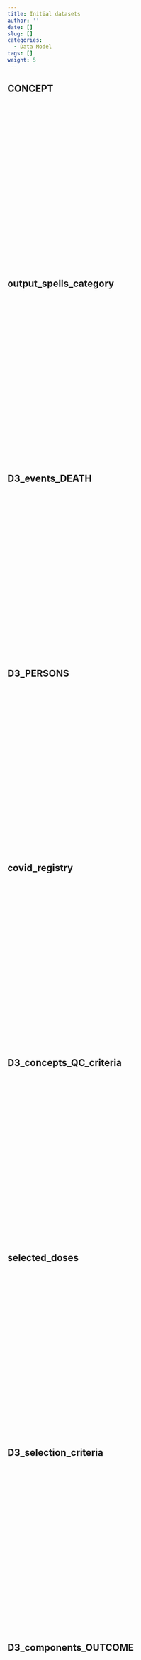 ```yaml
---
title: Initial datasets
author: ''
date: []
slug: []
categories:
  - Data Model
tags: []
weight: 5
---
```


<script src="{{< blogdown/postref >}}index.en_files/core-js/shim.min.js"></script>
<script src="{{< blogdown/postref >}}index.en_files/react/react.min.js"></script>
<script src="{{< blogdown/postref >}}index.en_files/react/react-dom.min.js"></script>
<script src="{{< blogdown/postref >}}index.en_files/reactwidget/react-tools.js"></script>
<script src="{{< blogdown/postref >}}index.en_files/htmlwidgets/htmlwidgets.js"></script>
<script src="{{< blogdown/postref >}}index.en_files/reactable-binding/reactable.js"></script>
## CONCEPT
<div align="center">
<div id="htmlwidget-1" class="reactable html-widget" style="width:auto;height:300px;"></div>
<script type="application/json" data-for="htmlwidget-1">{"x":{"tag":{"name":"Reactable","attribs":{"data":{"variable":["person_id","date","end_date_record","codvar","event_record_vocabulary","text_linked_to_event_code","event_free_text","present_on_admission","meaning_of_event","laterality_of_event","origin_of_event","visit_occurrence_id","Col","Table_cdm","so_source_table","so_source_column","so_unit","survey_id","so_origin"],"Description":["unique person identifier",null,null,null,null,null,null,null,null,null,null,null,null,null,null,null,null,null,null],"format":["character",null,null,null,null,null,null,null,null,null,null,null,null,null,null,null,null,null,null],"vocabulary":["from cdm persons",null,null,null,null,null,null,null,null,null,null,null,null,null,null,null,null,null,null],"comments":[null,null,null,null,null,null,null,null,null,null,null,null,null,null,null,null,null,null,null]},"columns":[{"accessor":"variable","name":"variable","type":"character"},{"accessor":"Description","name":"Description","type":"character"},{"accessor":"format","name":"format","type":"character"},{"accessor":"vocabulary","name":"vocabulary","type":"character"},{"accessor":"comments","name":"comments","type":"logical"}],"sortable":false,"searchable":true,"defaultPageSize":19,"paginationType":"numbers","showPageInfo":true,"minRows":1,"highlight":true,"bordered":true,"striped":true,"style":{"maxWidth":650},"height":"300px","dataKey":"a3312fb58b3fc245f89cf685f26d9cd9","key":"a3312fb58b3fc245f89cf685f26d9cd9"},"children":[]},"class":"reactR_markup"},"evals":[],"jsHooks":[]}</script>
<br/>
<br/>
<br/>
<br/>
</div>

## output_spells_category
<div align="center">
<div id="htmlwidget-2" class="reactable html-widget" style="width:auto;height:300px;"></div>
<script type="application/json" data-for="htmlwidget-2">{"x":{"tag":{"name":"Reactable","attribs":{"data":{"variable":["person_id","op_meaning","num_spell","entry_spell_category","exit_spell_category"],"Description":["unique person identifier",null,null,null,null],"format":["character",null,null,null,null],"vocabulary":["from cdm persons",null,null,null,null],"comments":[null,null,null,null,null]},"columns":[{"accessor":"variable","name":"variable","type":"character"},{"accessor":"Description","name":"Description","type":"character"},{"accessor":"format","name":"format","type":"character"},{"accessor":"vocabulary","name":"vocabulary","type":"character"},{"accessor":"comments","name":"comments","type":"logical"}],"sortable":false,"searchable":true,"defaultPageSize":5,"paginationType":"numbers","showPageInfo":true,"minRows":1,"highlight":true,"bordered":true,"striped":true,"style":{"maxWidth":650},"height":"300px","dataKey":"bf6be11b86be767f08c2325b40a7ed33","key":"bf6be11b86be767f08c2325b40a7ed33"},"children":[]},"class":"reactR_markup"},"evals":[],"jsHooks":[]}</script>
<br/>
<br/>
<br/>
<br/>
</div>

## D3_events_DEATH
<div align="center">
<div id="htmlwidget-3" class="reactable html-widget" style="width:auto;height:300px;"></div>
<script type="application/json" data-for="htmlwidget-3">{"x":{"tag":{"name":"Reactable","attribs":{"data":{"variable":["person_id","date"],"Description":["unique person identifier",null],"format":["character",null],"vocabulary":["from cdm persons",null],"comments":[null,null]},"columns":[{"accessor":"variable","name":"variable","type":"character"},{"accessor":"Description","name":"Description","type":"character"},{"accessor":"format","name":"format","type":"character"},{"accessor":"vocabulary","name":"vocabulary","type":"character"},{"accessor":"comments","name":"comments","type":"logical"}],"sortable":false,"searchable":true,"defaultPageSize":2,"paginationType":"numbers","showPageInfo":true,"minRows":1,"highlight":true,"bordered":true,"striped":true,"style":{"maxWidth":650},"height":"300px","dataKey":"56d06ee865ea4965ade7fb7e12542571","key":"56d06ee865ea4965ade7fb7e12542571"},"children":[]},"class":"reactR_markup"},"evals":[],"jsHooks":[]}</script>
<br/>
<br/>
<br/>
<br/>
</div>

## D3_PERSONS
<div align="center">
<div id="htmlwidget-4" class="reactable html-widget" style="width:auto;height:300px;"></div>
<script type="application/json" data-for="htmlwidget-4">{"x":{"tag":{"name":"Reactable","attribs":{"data":{"variable":["person_id","day_of_birth","month_of_birth","year_of_birth","day_of_death","month_of_death","year_of_death","sex_at_instance_creation","race","country_of_birth","quality","date_birth","date_death"],"Description":["unique person identifier",null,null,null,null,null,null,null,null,null,null,null,null],"format":["character",null,null,null,null,null,null,null,null,null,null,null,null],"vocabulary":["from cdm persons",null,null,null,null,null,null,null,null,null,null,null,null],"comments":[null,null,null,null,null,null,null,null,null,null,null,null,null]},"columns":[{"accessor":"variable","name":"variable","type":"character"},{"accessor":"Description","name":"Description","type":"character"},{"accessor":"format","name":"format","type":"character"},{"accessor":"vocabulary","name":"vocabulary","type":"character"},{"accessor":"comments","name":"comments","type":"logical"}],"sortable":false,"searchable":true,"defaultPageSize":13,"paginationType":"numbers","showPageInfo":true,"minRows":1,"highlight":true,"bordered":true,"striped":true,"style":{"maxWidth":650},"height":"300px","dataKey":"20be995c8561ed430b1b74fc426f3a3a","key":"20be995c8561ed430b1b74fc426f3a3a"},"children":[]},"class":"reactR_markup"},"evals":[],"jsHooks":[]}</script>
<br/>
<br/>
<br/>
<br/>
</div>

## covid_registry
<div align="center">
<div id="htmlwidget-5" class="reactable html-widget" style="width:auto;height:300px;"></div>
<script type="application/json" data-for="htmlwidget-5">{"x":{"tag":{"name":"Reactable","attribs":{"data":{"variable":["person_id","survey_id","survey_meaning","date"],"Description":["unique person identifier",null,null,null],"format":["character",null,null,null],"vocabulary":["from cdm persons",null,null,null],"comments":[null,null,null,null]},"columns":[{"accessor":"variable","name":"variable","type":"character"},{"accessor":"Description","name":"Description","type":"character"},{"accessor":"format","name":"format","type":"character"},{"accessor":"vocabulary","name":"vocabulary","type":"character"},{"accessor":"comments","name":"comments","type":"logical"}],"sortable":false,"searchable":true,"defaultPageSize":4,"paginationType":"numbers","showPageInfo":true,"minRows":1,"highlight":true,"bordered":true,"striped":true,"style":{"maxWidth":650},"height":"300px","dataKey":"8d8bfdef1155b73a1dd1d8bed6a269e5","key":"8d8bfdef1155b73a1dd1d8bed6a269e5"},"children":[]},"class":"reactR_markup"},"evals":[],"jsHooks":[]}</script>
<br/>
<br/>
<br/>
<br/>
</div>

## D3_concepts_QC_criteria
<div align="center">
<div id="htmlwidget-6" class="reactable html-widget" style="width:auto;height:300px;"></div>
<script type="application/json" data-for="htmlwidget-6">{"x":{"tag":{"name":"Reactable","attribs":{"data":{"variable":["person_id","date","vx_dose","vx_manufacturer","qc_1_date","qc_1_dose","qc_dupl","qc_2_date","qc_2_dose","qc_manufacturer","qc_mult_date_for_dose","qc_mult_dose_for_date","qc_3_date"],"Description":["unique person identifier",null,null,null,null,null,null,null,null,null,null,null,null],"format":["character",null,null,null,null,null,null,null,null,null,null,null,null],"vocabulary":["from cdm persons",null,null,null,null,null,null,null,null,null,null,null,null],"comments":[null,null,null,null,null,null,null,null,null,null,null,null,null]},"columns":[{"accessor":"variable","name":"variable","type":"character"},{"accessor":"Description","name":"Description","type":"character"},{"accessor":"format","name":"format","type":"character"},{"accessor":"vocabulary","name":"vocabulary","type":"character"},{"accessor":"comments","name":"comments","type":"logical"}],"sortable":false,"searchable":true,"defaultPageSize":13,"paginationType":"numbers","showPageInfo":true,"minRows":1,"highlight":true,"bordered":true,"striped":true,"style":{"maxWidth":650},"height":"300px","dataKey":"690bf5fdf8c01a3105a60db57ba4e030","key":"690bf5fdf8c01a3105a60db57ba4e030"},"children":[]},"class":"reactR_markup"},"evals":[],"jsHooks":[]}</script>
<br/>
<br/>
<br/>
<br/>
</div>

## selected_doses
<div align="center">
<div id="htmlwidget-7" class="reactable html-widget" style="width:auto;height:300px;"></div>
<script type="application/json" data-for="htmlwidget-7">{"x":{"tag":{"name":"Reactable","attribs":{"data":{"variable":["person_id","date","vx_dose","vx_manufacturer","qc_1_date","qc_1_dose","qc_dupl","qc_2_date","qc_2_dose","qc_manufacturer","qc_mult_date_for_dose","qc_mult_dose_for_date","qc_3_date","A_qc_dupl","B_qc_1_date","C_qc_2_date","D_qc_1_dose","E_qc_2_dose","F_qc_manufacturer","G_qc_mult_date_for_dose","H_qc_mult_dose_for_date","I_qc_3_date"],"Description":["unique person identifier",null,null,null,null,null,null,null,null,null,null,null,null,null,null,null,null,null,null,null,null,null],"format":["character",null,null,null,null,null,null,null,null,null,null,null,null,null,null,null,null,null,null,null,null,null],"vocabulary":["from cdm persons",null,null,null,null,null,null,null,null,null,null,null,null,null,null,null,null,null,null,null,null,null],"comments":[null,null,null,null,null,null,null,null,null,null,null,null,null,null,null,null,null,null,null,null,null,null]},"columns":[{"accessor":"variable","name":"variable","type":"character"},{"accessor":"Description","name":"Description","type":"character"},{"accessor":"format","name":"format","type":"character"},{"accessor":"vocabulary","name":"vocabulary","type":"character"},{"accessor":"comments","name":"comments","type":"logical"}],"sortable":false,"searchable":true,"defaultPageSize":22,"paginationType":"numbers","showPageInfo":true,"minRows":1,"highlight":true,"bordered":true,"striped":true,"style":{"maxWidth":650},"height":"300px","dataKey":"adcff0d68e8db9ab24653a0f06209c74","key":"adcff0d68e8db9ab24653a0f06209c74"},"children":[]},"class":"reactR_markup"},"evals":[],"jsHooks":[]}</script>
<br/>
<br/>
<br/>
<br/>
</div>

## D3_selection_criteria
<div align="center">
<div id="htmlwidget-8" class="reactable html-widget" style="width:auto;height:300px;"></div>
<script type="application/json" data-for="htmlwidget-8">{"x":{"tag":{"name":"Reactable","attribs":{"data":{"variable":["person_id","sex","date_of_birth","date_of_death","sex_or_birth_date_missing","birth_date_absurd","no_observation_period","study_entry_date","start_follow_up","study_exit_date","death_before_study_entry","insufficient_run_in","no_observation_period_including_study_start"],"Description":["unique person identifier",null,null,null,null,null,null,null,null,null,null,null,null],"format":["character",null,null,null,null,null,null,null,null,null,null,null,null],"vocabulary":["from cdm persons",null,null,null,null,null,null,null,null,null,null,null,null],"comments":[null,null,null,null,null,null,null,null,null,null,null,null,null]},"columns":[{"accessor":"variable","name":"variable","type":"character"},{"accessor":"Description","name":"Description","type":"character"},{"accessor":"format","name":"format","type":"character"},{"accessor":"vocabulary","name":"vocabulary","type":"character"},{"accessor":"comments","name":"comments","type":"logical"}],"sortable":false,"searchable":true,"defaultPageSize":13,"paginationType":"numbers","showPageInfo":true,"minRows":1,"highlight":true,"bordered":true,"striped":true,"style":{"maxWidth":650},"height":"300px","dataKey":"eb25e76ab36d63fc922972868a84d813","key":"eb25e76ab36d63fc922972868a84d813"},"children":[]},"class":"reactR_markup"},"evals":[],"jsHooks":[]}</script>
<br/>
<br/>
<br/>
<br/>
</div>

## D3_components_OUTCOME
<div align="center">
<div id="htmlwidget-9" class="reactable html-widget" style="width:auto;height:300px;"></div>
<script type="application/json" data-for="htmlwidget-9">{"x":{"tag":{"name":"Reactable","attribs":{"data":{"variable":["person_id","study_entry_date","CONCEPT_(narrow/possible)_COMPONENTS_YEAR"],"Description":["unique person identifier",null,null],"format":["character",null,null],"vocabulary":["from cdm persons",null,null],"comments":[null,null,null]},"columns":[{"accessor":"variable","name":"variable","type":"character"},{"accessor":"Description","name":"Description","type":"character"},{"accessor":"format","name":"format","type":"character"},{"accessor":"vocabulary","name":"vocabulary","type":"character"},{"accessor":"comments","name":"comments","type":"logical"}],"sortable":false,"searchable":true,"defaultPageSize":3,"paginationType":"numbers","showPageInfo":true,"minRows":1,"highlight":true,"bordered":true,"striped":true,"style":{"maxWidth":650},"height":"300px","dataKey":"a376e7bfb732ba5b1ded7f322ffb3aba","key":"a376e7bfb732ba5b1ded7f322ffb3aba"},"children":[]},"class":"reactR_markup"},"evals":[],"jsHooks":[]}</script>
<br/>
<br/>
<br/>
<br/>
</div>

## D3_events_OUTCOME_TYPE
<div align="center">
<div id="htmlwidget-10" class="reactable html-widget" style="width:auto;height:300px;"></div>
<script type="application/json" data-for="htmlwidget-10">{"x":{"tag":{"name":"Reactable","attribs":{"data":{"variable":["person_id","date","end_date_record","codvar","event_record_vocabulary","text_linked_to_event_code","event_free_text","present_on_admission","meaning_of_event","laterality_of_event","origin_of_event","visit_occurrence_id","Col","Table_cdm","so_source_table","so_source_column","so_unit","survey_id","so_origin","study_entry_date","CONCEPT_(narrow/possible)_COMPONENTS_YEAR"],"Description":["unique person identifier",null,null,null,null,null,null,null,null,null,null,null,null,null,null,null,null,null,null,null,null],"format":["character",null,null,null,null,null,null,null,null,null,null,null,null,null,null,null,null,null,null,null,null],"vocabulary":["from cdm persons",null,null,null,null,null,null,null,null,null,null,null,null,null,null,null,null,null,null,null,null],"comments":[null,null,null,null,null,null,null,null,null,null,null,null,null,null,null,null,null,null,null,null,null]},"columns":[{"accessor":"variable","name":"variable","type":"character"},{"accessor":"Description","name":"Description","type":"character"},{"accessor":"format","name":"format","type":"character"},{"accessor":"vocabulary","name":"vocabulary","type":"character"},{"accessor":"comments","name":"comments","type":"logical"}],"sortable":false,"searchable":true,"defaultPageSize":21,"paginationType":"numbers","showPageInfo":true,"minRows":1,"highlight":true,"bordered":true,"striped":true,"style":{"maxWidth":650},"height":"300px","dataKey":"823cbbedf37865795a1dd89c2d33af2f","key":"823cbbedf37865795a1dd89c2d33af2f"},"children":[]},"class":"reactR_markup"},"evals":[],"jsHooks":[]}</script>
<br/>
<br/>
<br/>
<br/>
</div>

## D3_eventsSecondary_SECCOMP
<div align="center">
<div id="htmlwidget-11" class="reactable html-widget" style="width:auto;height:300px;"></div>
<script type="application/json" data-for="htmlwidget-11">{"x":{"tag":{"name":"Reactable","attribs":{"data":{"variable":["person_id","date","end_date_recordA","codvarA","event_record_vocabularyA","meaning_of_eventA","conceptsetnameA","study_entry_date"],"Description":["unique person identifier",null,null,null,null,null,null,null],"format":["character",null,null,null,null,null,null,null],"vocabulary":["from cdm persons",null,null,null,null,null,null,null],"comments":[null,null,null,null,null,null,null,null]},"columns":[{"accessor":"variable","name":"variable","type":"character"},{"accessor":"Description","name":"Description","type":"character"},{"accessor":"format","name":"format","type":"character"},{"accessor":"vocabulary","name":"vocabulary","type":"character"},{"accessor":"comments","name":"comments","type":"logical"}],"sortable":false,"searchable":true,"defaultPageSize":8,"paginationType":"numbers","showPageInfo":true,"minRows":1,"highlight":true,"bordered":true,"striped":true,"style":{"maxWidth":650},"height":"300px","dataKey":"61c6e886fe10481ee531691346f2e57f","key":"61c6e886fe10481ee531691346f2e57f"},"children":[]},"class":"reactR_markup"},"evals":[],"jsHooks":[]}</script>
<br/>
<br/>
<br/>
<br/>
</div>

## D3_events_ALL_OUTCOMES
<div align="center">
<div id="htmlwidget-12" class="reactable html-widget" style="width:auto;height:300px;"></div>
<script type="application/json" data-for="htmlwidget-12">{"x":{"tag":{"name":"Reactable","attribs":{"data":{"variable":["person_id","name_event","date_event","code_first_event","meaning_of_first_event","coding_system_of_code_first_event"],"Description":["unique person identifier","narrow/broad",null,null,null,null],"format":["character",null,null,null,null,null],"vocabulary":["from cdm persons",null,null,null,null,null],"comments":[null,null,null,null,null,null]},"columns":[{"accessor":"variable","name":"variable","type":"character"},{"accessor":"Description","name":"Description","type":"character"},{"accessor":"format","name":"format","type":"character"},{"accessor":"vocabulary","name":"vocabulary","type":"character"},{"accessor":"comments","name":"comments","type":"logical"}],"sortable":false,"searchable":true,"defaultPageSize":6,"paginationType":"numbers","showPageInfo":true,"minRows":1,"highlight":true,"bordered":true,"striped":true,"style":{"maxWidth":650},"height":"300px","dataKey":"fc6bea8684d0a00b08b4677937179e2c","key":"fc6bea8684d0a00b08b4677937179e2c"},"children":[]},"class":"reactR_markup"},"evals":[],"jsHooks":[]}</script>
<br/>
<br/>
<br/>
<br/>
</div>

## D3_study_population_covariates
<div align="center">
<div id="htmlwidget-13" class="reactable html-widget" style="width:auto;height:300px;"></div>
<script type="application/json" data-for="htmlwidget-13">{"x":{"tag":{"name":"Reactable","attribs":{"data":{"variable":["person_id","study_entry_date","CV_at_study_entry","COVCANCER_at_study_entry","COVCOPD_at_study_entry","COVHIV_at_study_entry","COVCKD_at_study_entry","COVDIAB_at_study_entry","COVOBES_at_study_entry","COVSICKLE_at_study_entry"],"Description":["unique person identifier",null,null,null,null,null,null,null,null,null],"format":["character",null,null,null,null,null,null,null,null,null],"vocabulary":["from cdm persons",null,null,null,null,null,null,null,null,null],"comments":[null,null,null,null,null,null,null,null,null,null]},"columns":[{"accessor":"variable","name":"variable","type":"character"},{"accessor":"Description","name":"Description","type":"character"},{"accessor":"format","name":"format","type":"character"},{"accessor":"vocabulary","name":"vocabulary","type":"character"},{"accessor":"comments","name":"comments","type":"logical"}],"sortable":false,"searchable":true,"defaultPageSize":10,"paginationType":"numbers","showPageInfo":true,"minRows":1,"highlight":true,"bordered":true,"striped":true,"style":{"maxWidth":650},"height":"300px","dataKey":"f35edbeab34773907fe84bc93b69fa25","key":"f35edbeab34773907fe84bc93b69fa25"},"children":[]},"class":"reactR_markup"},"evals":[],"jsHooks":[]}</script>
<br/>
<br/>
<br/>
<br/>
</div>

## D3_study_population_DP
<div align="center">
<div id="htmlwidget-14" class="reactable html-widget" style="width:auto;height:300px;"></div>
<script type="application/json" data-for="htmlwidget-14">{"x":{"tag":{"name":"Reactable","attribs":{"data":{"variable":["person_id","study_entry_date","DP_COVCANCER_at_study_entry","DP_COVDIAB_at_study_entry","DP_CVD_at_study_entry","DP_COVHIV_at_study_entry","DP_COVCKD_at_study_entry","DP_COVCOPD_at_study_entry","DP_COVOBES_at_study_entry","DP_COVSICKLE_at_study_entry","IMMUNOSUPPR_at_study_entry","DP_CONTRHYPERT_at_study_entry"],"Description":["unique person identifier",null,null,null,null,null,null,null,null,null,null,null],"format":["character",null,null,null,null,null,null,null,null,null,null,null],"vocabulary":["from cdm persons",null,null,null,null,null,null,null,null,null,null,null],"comments":[null,null,null,null,null,null,null,null,null,null,null,null]},"columns":[{"accessor":"variable","name":"variable","type":"character"},{"accessor":"Description","name":"Description","type":"character"},{"accessor":"format","name":"format","type":"character"},{"accessor":"vocabulary","name":"vocabulary","type":"character"},{"accessor":"comments","name":"comments","type":"logical"}],"sortable":false,"searchable":true,"defaultPageSize":12,"paginationType":"numbers","showPageInfo":true,"minRows":1,"highlight":true,"bordered":true,"striped":true,"style":{"maxWidth":650},"height":"300px","dataKey":"2036064d64e0f83aeb988282bd1e453f","key":"2036064d64e0f83aeb988282bd1e453f"},"children":[]},"class":"reactR_markup"},"evals":[],"jsHooks":[]}</script>
<br/>
<br/>
<br/>
<br/>
</div>

## D3_study_population_cov_ALL
<div align="center">
<div id="htmlwidget-15" class="reactable html-widget" style="width:auto;height:300px;"></div>
<script type="application/json" data-for="htmlwidget-15">{"x":{"tag":{"name":"Reactable","attribs":{"data":{"variable":["person_id","date_of_death","start_follow_up","date_of_birth","study_exit_date","sex","age_at_study_entry","year_at_study_entry","age_strata_at_study_entry","CV_at_study_entry","COVCANCER_at_study_entry","COVCOPD_at_study_entry","COVHIV_at_study_entry","COVCKD_at_study_entry","COVDIAB_at_study_entry","COVOBES_at_study_entry","COVSICKLE_at_study_entry","study_entry_date","DP_COVCANCER_at_study_entry","DP_COVDIAB_at_study_entry","DP_CVD_at_study_entry","DP_COVHIV_at_study_entry","DP_COVCKD_at_study_entry","DP_COVCOPD_at_study_entry","DP_COVOBES_at_study_entry","DP_COVSICKLE_at_study_entry","IMMUNOSUPPR_at_study_entry","DP_CONTRHYPERT_at_study_entry","all_covariates_non_CONTR","CV_either_DX_or_DP","COVCANCER_either_DX_or_DP","COVCOPD_either_DX_or_DP","COVHIV_either_DX_or_DP","COVCKD_either_DX_or_DP","COVDIAB_either_DX_or_DP","COVOBES_either_DX_or_DP","COVSICKLE_either_DX_or_DP"],"Description":["unique person identifier",null,null,null,null,null,null,null,null,null,null,null,null,null,null,null,null,null,null,null,null,null,null,null,null,null,null,null,null,null,null,null,null,null,null,null,null],"format":["character",null,null,null,null,null,null,null,null,null,null,null,null,null,null,null,null,null,null,null,null,null,null,null,null,null,null,null,null,null,null,null,null,null,null,null,null],"vocabulary":["from cdm persons",null,null,null,null,null,null,null,null,null,null,null,null,null,null,null,null,null,null,null,null,null,null,null,null,null,null,null,null,null,null,null,null,null,null,null,null],"comments":[null,null,null,null,null,null,null,null,null,null,null,null,null,null,null,null,null,null,null,null,null,null,null,null,null,null,null,null,null,null,null,null,null,null,null,null,null]},"columns":[{"accessor":"variable","name":"variable","type":"character"},{"accessor":"Description","name":"Description","type":"character"},{"accessor":"format","name":"format","type":"character"},{"accessor":"vocabulary","name":"vocabulary","type":"character"},{"accessor":"comments","name":"comments","type":"logical"}],"sortable":false,"searchable":true,"defaultPageSize":37,"paginationType":"numbers","showPageInfo":true,"minRows":1,"highlight":true,"bordered":true,"striped":true,"style":{"maxWidth":650},"height":"300px","dataKey":"81bae02edb82991f4e468316cc4f9a0f","key":"81bae02edb82991f4e468316cc4f9a0f"},"children":[]},"class":"reactR_markup"},"evals":[],"jsHooks":[]}</script>
<br/>
<br/>
<br/>
<br/>
</div>

## D3_components_covid_severity
<div align="center">
<div id="htmlwidget-16" class="reactable html-widget" style="width:auto;height:300px;"></div>
<script type="application/json" data-for="htmlwidget-16">{"x":{"tag":{"name":"Reactable","attribs":{"data":{"variable":["person_id","sex","date_of_birth","date_of_death","study_entry_date","start_follow_up","study_exit_date","first_date_covid_narrow_hosp_discharge","first_date_covid_narrow","first_date_covid_registry","survey_id","so_source_value","covid_registry_symptoms","so_source_column","MechanicalVentilation_within_covid_narrow_date","MechanicalVentilation_within_registry_date","Infection_within_covid_narrow_date","Infection_within_registry_date","Respiratory_within_covid_narrow_date","Respiratory_within_registry_date","death_after_covid_narrow_date","covid_death_discharge","death_after_covid_registry"],"Description":["unique person identifier",null,null,null,null,null,null,null,null,null,null,null,null,null,null,null,null,null,null,null,null,null,null],"format":["character",null,null,null,null,null,null,null,null,null,null,null,null,null,null,null,null,null,null,null,null,null,null],"vocabulary":["from cdm persons",null,null,null,null,null,null,null,null,null,null,null,null,null,null,null,null,null,null,null,null,null,null],"comments":[null,null,null,null,null,null,null,null,null,null,null,null,null,null,null,null,null,null,null,null,null,null,null]},"columns":[{"accessor":"variable","name":"variable","type":"character"},{"accessor":"Description","name":"Description","type":"character"},{"accessor":"format","name":"format","type":"character"},{"accessor":"vocabulary","name":"vocabulary","type":"character"},{"accessor":"comments","name":"comments","type":"logical"}],"sortable":false,"searchable":true,"defaultPageSize":23,"paginationType":"numbers","showPageInfo":true,"minRows":1,"highlight":true,"bordered":true,"striped":true,"style":{"maxWidth":650},"height":"300px","dataKey":"e49d625346321b363883e79ddffb8101","key":"e49d625346321b363883e79ddffb8101"},"children":[]},"class":"reactR_markup"},"evals":[],"jsHooks":[]}</script>
<br/>
<br/>
<br/>
<br/>
</div>

## D3_algorithm_covid
<div align="center">
<div id="htmlwidget-17" class="reactable html-widget" style="width:auto;height:300px;"></div>
<script type="application/json" data-for="htmlwidget-17">{"x":{"tag":{"name":"Reactable","attribs":{"data":{"variable":["person_id","sex","date_of_birth","date_of_death","study_entry_date","start_follow_up","study_exit_date","first_date_covid_narrow_hosp_discharge","first_date_covid_narrow","first_date_covid_registry","survey_id","so_source_value","covid_registry_symptoms","so_source_column","MechanicalVentilation_within_covid_narrow_date","MechanicalVentilation_within_registry_date","Infection_within_covid_narrow_date","Infection_within_registry_date","Respiratory_within_covid_narrow_date","Respiratory_within_registry_date","death_after_covid_narrow_date","covid_death_discharge","death_after_covid_registry","date_covid","origin_date_covid","severity_level_covid","origin_severity_level_covid"],"Description":["unique person identifier",null,null,null,null,null,null,null,null,null,null,null,null,null,null,null,null,null,null,null,null,null,null,null,null,null,null],"format":["character",null,null,null,null,null,null,null,null,null,null,null,null,null,null,null,null,null,null,null,null,null,null,null,null,null,null],"vocabulary":["from cdm persons",null,null,null,null,null,null,null,null,null,null,null,null,null,null,null,null,null,null,null,null,null,null,null,null,null,null],"comments":[null,null,null,null,null,null,null,null,null,null,null,null,null,null,null,null,null,null,null,null,null,null,null,null,null,null,null]},"columns":[{"accessor":"variable","name":"variable","type":"character"},{"accessor":"Description","name":"Description","type":"character"},{"accessor":"format","name":"format","type":"character"},{"accessor":"vocabulary","name":"vocabulary","type":"character"},{"accessor":"comments","name":"comments","type":"logical"}],"sortable":false,"searchable":true,"defaultPageSize":27,"paginationType":"numbers","showPageInfo":true,"minRows":1,"highlight":true,"bordered":true,"striped":true,"style":{"maxWidth":650},"height":"300px","dataKey":"767ba5f62f47fa85c1da34b1d5999cf4","key":"767ba5f62f47fa85c1da34b1d5999cf4"},"children":[]},"class":"reactR_markup"},"evals":[],"jsHooks":[]}</script>
<br/>
<br/>
<br/>
<br/>
</div>

## D3_outcomes_covid
<div align="center">
<div id="htmlwidget-18" class="reactable html-widget" style="width:auto;height:300px;"></div>
<script type="application/json" data-for="htmlwidget-18">{"x":{"tag":{"name":"Reactable","attribs":{"data":{"variable":["person_id","name_event","date_event","origin_severity_level_covid"],"Description":["unique person identifier",null,null,null],"format":["character",null,null,null],"vocabulary":["from cdm persons",null,null,null],"comments":[null,null,null,null]},"columns":[{"accessor":"variable","name":"variable","type":"character"},{"accessor":"Description","name":"Description","type":"character"},{"accessor":"format","name":"format","type":"character"},{"accessor":"vocabulary","name":"vocabulary","type":"character"},{"accessor":"comments","name":"comments","type":"logical"}],"sortable":false,"searchable":true,"defaultPageSize":4,"paginationType":"numbers","showPageInfo":true,"minRows":1,"highlight":true,"bordered":true,"striped":true,"style":{"maxWidth":650},"height":"300px","dataKey":"7d891de1cd4f908fe78b9608bcba7c1f","key":"7d891de1cd4f908fe78b9608bcba7c1f"},"children":[]},"class":"reactR_markup"},"evals":[],"jsHooks":[]}</script>
<br/>
<br/>
<br/>
<br/>
</div>
